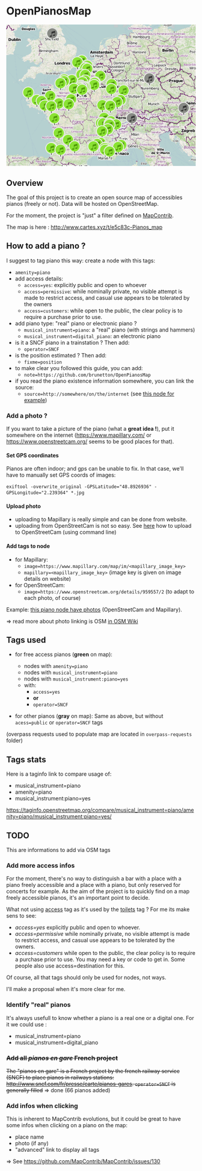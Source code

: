 # OpenPianosMap

![](images/screenshot.png)

## Overview

The goal of this project is to create an open source map of accessibles pianos (freely or not).
Data will be hosted on OpenStreetMap.

For the moment, the project is "just" a filter defined on [MapContrib](https://github.com/MapContrib/MapContrib).

The map is here :
http://www.cartes.xyz/t/e5c83c-Pianos_map

## How to add a piano ?

I suggest to tag piano this way: create a node with this tags:

  - `amenity=piano`
  - add access details:
    - `access=yes`: explicitly public and open to whoever
    - `access=permissive`: while nominally private, no visible attempt is made to restrict access, and casual use appears to be tolerated by the owners
    - `access=customers`: while open to the public, the clear policy is to require a purchase prior to use.
  - add piano type: "real" piano or electronic piano ?
    - `musical_instrument=piano`: a "real" piano (with strings and hammers)
    - `musical_instrument=digital_piano`: an electronic piano
  - is it a SNCF piano in a trainstation ? Then add:
    - `operator=SNCF`
  - is the position estimated ? Then add:
    - `fixme=position`
  - to make clear you followed this guide, you can add:
    - `note=https://github.com/brunetton/OpenPianosMap`
  - if you read the piano existence information somewhere, you can link the source:
    - `source=http://somewhere/on/the/internet` (see [this node for example](https://github.com/brunetton/OpenPianosMap))

### Add a photo ?

If you want to take a picture of the piano (what a **great idea !**), put it somewhere on the internet (https://www.mapillary.com/ or https://www.openstreetcam.org/ seems to be good places for that).

#### Set GPS coordinates

Pianos are often indoor; and gps can be unable to fix. In that case, we'll have to manually set GPS coords of images:

    exiftool -overwrite_original -GPSLatitude="48.8926936" -GPSLongitude="2.239364" *.jpg

#### Upload photo

- uploading to Mapillary is really simple and can be done from website.
- uploading from OpenStreetCam is not so easy. See [here](openstreetcam-howto.md) how to upload to OpenStreetCam (using command line)

#### Add tags to node

  - for Mapillary:
    - `image=https://www.mapillary.com/map/im/<mapillary_image_key>`
    - `mapillary=<mapillary_image_key>` (image key is given on image details on website)
  - for OpenStreetCam:
    - `image=https://www.openstreetcam.org/details/959557/2` (to adapt to each photo, of course)

Example: [this piano node have photos](http://www.openstreetmap.org/node/5175455028) (OpenStreetCam and Mapillary).

=> read more about photo linking is OSM [in OSM Wiki](https://wiki.openstreetmap.org/wiki/Photo_linking)

## Tags used

  - for free access pianos (**green** on map):
    - nodes with `amenity=piano`
    - nodes with `musical_instrument=piano`
    - nodes with `musical_instrument:piano=yes`
    - with:
      - `access=yes`
      - **or**
      - `operator=SNCF`

  - for other pianos (**gray** on map): Same as above, but without `acess=public` or `operator=SNCF` tags

(overpass requests used to populate map are located in `overpass-requests` folder)

## Tags stats

Here is a taginfo link to compare usage of:
  - musical_instrument=piano
  - amenity=piano
  - musical_instrument:piano=yes

https://taginfo.openstreetmap.org/compare/musical_instrument=piano/amenity=piano/musical_instrument:piano=yes/

## TODO

This are informations to add via OSM tags

### Add more access infos

For the moment, there's no way to distinguish a bar with a place with a piano freely accessible and a place with a piano, but only reserved for concerts for example.
As the aim of the project is to quickly find on a map freely accessible pianos, it's an important point to decide.

What not using [access](http://wiki.openstreetmap.org/wiki/FR:Key:access) tag as it's used by the [toilets](http://wiki.openstreetmap.org/wiki/Tag:amenity%3Dtoilets) tag ?
For me its make sens to see:

  - *access=yes* explicitly public and open to whoever.
  - *access=permissive* while nominally private, no visible attempt is made to restrict access, and casual use appears to be tolerated by the owners.
  - *access=customers* while open to the public, the clear policy is to require a purchase prior to use. You may need a key or code to get in. Some people also use access=destination for this.

Of course, all that tags should only be used for nodes, not ways.

I'll make a proposal when it's more clear for me.

### Identify "real" pianos

It's always usefull to know whether a piano is a real one or a digital one.
For it we could use :
  - musical_instrument=piano
  - musical_instrument=digital_piano

### ~~Add all *pianos en gare* French project~~

~~The "pianos en gare" is a French project by the french railway service (SNCF) to place pianos in railways stations: http://www.sncf.com/fr/presse/carte/pianos-gares.
`operator=SNCF` is generally filled~~  => done (66 pianos added)

### Add infos when clicking

This is inherent to MapContrib evolutions, but it could be great to have some infos when clicking on a piano on the map:
  - place name
  - photo (if any)
  - "advanced" link to display all tags

=> See https://github.com/MapContrib/MapContrib/issues/130
